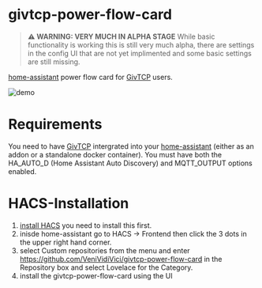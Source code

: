 # givtcp-power-flow-card

> **⚠ WARNING: VERY MUCH IN ALPHA STAGE**
> While basic functionality is working this is still very much alpha, there are settings in the config UI that are not yet implimented and some basic settings are still missing.

[home-assistant](home-assistant.io) power flow card for [GivTCP](https://github.com/britkat1980/giv_tcp) users.

![demo](https://user-images.githubusercontent.com/19427540/230230715-c5ba80dd-722b-4255-a05e-26407fff3d5f.gif)

# Requirements

You need to have [GivTCP](https://github.com/britkat1980/giv_tcp) intergrated into your [home-assistant](home-assistant.io) (either as an addon or a standalone docker container).
You must have both the HA_AUTO_D (Home Assistant Auto Discovery) and MQTT_OUTPUT options enabled.

# HACS-Installation

1. [install HACS](https://hacs.xyz/docs/installation/installation) you need to install this first.
2. inisde home-assistant go to HACS -> Frontend then click the 3 dots in the upper right hand corner.
3. select Custom repositories from the menu and enter https://github.com/VeniVidiVici/givtcp-power-flow-card in the Repository box and select Lovelace for the Category.
4. install the givtcp-power-flow-card using the UI
